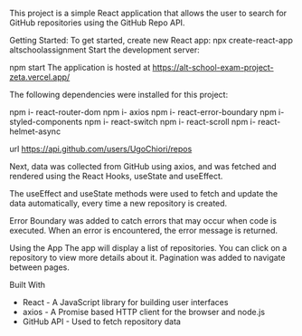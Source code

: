 This project is a simple React application that allows the user to search for GitHub repositories using the GitHub Repo API.

Getting Started:
To get started, create new React app: npx create-react-app altschoolassignment
Start the development server:

npm start 
The application is hosted at https://alt-school-exam-project-zeta.vercel.app/

The following dependencies were installed for this project:

npm i- react-router-dom
npm i- axios
npm i- react-error-boundary
npm i- styled-components
npm i- react-switch
npm i- react-scroll
npm i- react-helmet-async

url https://api.github.com/users/UgoChiori/repos

Next, data was collected from GitHub using axios, and was fetched and rendered using the React Hooks, useState and useEffect.

The useEffect and useState methods were used to fetch and update the data automatically, every time a new repository is created.

Error Boundary was added to catch errors that may occur when code is executed. When an error is encountered, the error message is returned.

Using the App
The app will display a list of repositories. You can click on a repository to view more details about it.
Pagination was added to navigate between pages.


Built With

- React - A JavaScript library for building user interfaces
- axios - A Promise based HTTP client for the browser and node.js
- GitHub API - Used to fetch repository data

